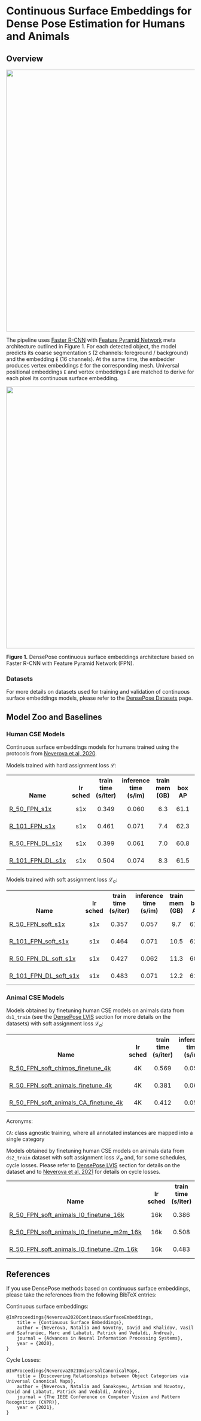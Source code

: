 # Continuous Surface Embeddings for Dense Pose Estimation for Humans and Animals

## <a name="Overview"></a> Overview

<div align="center">
  <img src="https://dl.fbaipublicfiles.com/densepose/web/densepose_cse_teaser.png" width="700px" />
</div>

The pipeline uses [Faster R-CNN](https://arxiv.org/abs/1506.01497)
with [Feature Pyramid Network](https://arxiv.org/abs/1612.03144) meta architecture
outlined in Figure 1. For each detected object, the model predicts
its coarse segmentation `S` (2 channels: foreground / background)
and the embedding `E` (16 channels). At the same time, the embedder produces vertex
embeddings `Ê` for the corresponding mesh. Universal positional embeddings `E`
and vertex embeddings `Ê` are matched to derive for each pixel its continuous
surface embedding.

<div align="center">
  <img src="https://dl.fbaipublicfiles.com/densepose/web/densepose_pipeline_cse.png" width="700px" />
</div>
<p class="image-caption"><b>Figure 1.</b> DensePose continuous surface embeddings architecture based on Faster R-CNN with Feature Pyramid Network (FPN).</p>

### Datasets

For more details on datasets used for training and validation of
continuous surface embeddings models,
please refer to the [DensePose Datasets](DENSEPOSE_DATASETS.md) page.

## <a name="ModelZoo"></a> Model Zoo and Baselines

### Human CSE Models

Continuous surface embeddings models for humans trained using the protocols from [Neverova et al, 2020](https://arxiv.org/abs/2011.12438).

Models trained with hard assignment loss &#x2112;:

<table><tbody>
<!-- START TABLE -->
<!-- TABLE HEADER -->
<th valign="bottom">Name</th>
<th valign="bottom">lr<br/>sched</th>
<th valign="bottom">train<br/>time<br/>(s/iter)</th>
<th valign="bottom">inference<br/>time<br/>(s/im)</th>
<th valign="bottom">train<br/>mem<br/>(GB)</th>
<th valign="bottom">box<br/>AP</th>
<th valign="bottom">segm<br/>AP</th>
<th valign="bottom">dp. AP<br/>GPS</th>
<th valign="bottom">dp. AP<br/>GPSm</th>
<th valign="bottom">model id</th>
<th valign="bottom">download</th>
<!-- TABLE BODY -->
<!-- ROW: densepose_rcnn_R_50_FPN_s1x -->
<tr><td align="left"><a href="../configs/cse/densepose_rcnn_R_50_FPN_s1x.yaml">R_50_FPN_s1x</a></td>
 <td align="center">s1x</td>
 <td align="center">0.349</td>
 <td align="center">0.060</td>
 <td align="center">6.3</td>
 <td align="center">61.1</td>
 <td align="center">67.1</td>
 <td align="center">64.4</td>
 <td align="center">65.7</td>
 <td align="center">251155172</td>
 <td align="center"><a href="https://dl.fbaipublicfiles.com/densepose/cse/densepose_rcnn_R_50_FPN_s1x/251155172/model_final_c4ea5f.pkl">model</a>&nbsp;|&nbsp;<a href="https://dl.fbaipublicfiles.com/densepose/cse/densepose_rcnn_R_50_FPN_s1x/251155172/metrics.json">metrics</a></td>
</tr>
<!-- ROW: densepose_rcnn_R_101_FPN_s1x -->
<tr><td align="left"><a href="../configs/cse/densepose_rcnn_R_101_FPN_s1x.yaml">R_101_FPN_s1x</a></td>
  <td align="center">s1x</td>
  <td align="center">0.461</td>
  <td align="center">0.071</td>
  <td align="center">7.4</td>
  <td align="center">62.3</td>
  <td align="center">67.2</td>
  <td align="center">64.7</td>
  <td align="center">65.8</td>
  <td align="center">251155500</td>
  <td align="center"><a href="https://dl.fbaipublicfiles.com/densepose/cse/densepose_rcnn_R_101_FPN_s1x/251155500/model_final_5c995f.pkl">model</a>&nbsp;|&nbsp;<a href="https://dl.fbaipublicfiles.com/densepose/cse/densepose_rcnn_R_101_FPN_s1x/251155500/metrics.json">metrics</a></td>
</tr>
<!-- ROW: densepose_rcnn_R_50_FPN_DL_s1x -->
 <tr><td align="left"><a href="../configs/cse/densepose_rcnn_R_50_FPN_DL_s1x.yaml">R_50_FPN_DL_s1x</a></td>
 <td align="center">s1x</td>
 <td align="center">0.399</td>
 <td align="center">0.061</td>
 <td align="center">7.0</td>
 <td align="center">60.8</td>
 <td align="center">67.8</td>
 <td align="center">65.5</td>
 <td align="center">66.4</td>
 <td align="center">251156349</td>
 <td align="center"><a href="https://dl.fbaipublicfiles.com/densepose/cse/densepose_rcnn_R_50_FPN_DL_s1x/251156349/model_final_e96218.pkl">model</a>&nbsp;|&nbsp;<a href="https://dl.fbaipublicfiles.com/densepose/cse/densepose_rcnn_R_50_FPN_DL_s1x/251156349/metrics.json">metrics</a></td>
</tr>
<!-- ROW: densepose_rcnn_R_101_FPN_DL_s1x -->
<tr><td align="left"><a href="../configs/cse/densepose_rcnn_R_101_FPN_DL_s1x.yaml">R_101_FPN_DL_s1x</a></td>
  <td align="center">s1x</td>
  <td align="center">0.504</td>
  <td align="center">0.074</td>
  <td align="center">8.3</td>
  <td align="center">61.5</td>
  <td align="center">68.0</td>
  <td align="center">65.6</td>
  <td align="center">66.6</td>
  <td align="center">251156606</td>
  <td align="center"><a href="https://dl.fbaipublicfiles.com/densepose/cse/densepose_rcnn_R_101_FPN_DL_s1x/251156606/model_final_b236ce.pkl">model</a>&nbsp;|&nbsp;<a href="https://dl.fbaipublicfiles.com/densepose/cse/densepose_rcnn_R_101_FPN_DL_s1x/251156606/metrics.json">metrics</a></td>
</tr>
</tbody></table>

Models trained with soft assignment loss &#x2112;<sub>&sigma;</sub>:

<table><tbody>
<!-- START TABLE -->
<!-- TABLE HEADER -->
<th valign="bottom">Name</th>
<th valign="bottom">lr<br/>sched</th>
<th valign="bottom">train<br/>time<br/>(s/iter)</th>
<th valign="bottom">inference<br/>time<br/>(s/im)</th>
<th valign="bottom">train<br/>mem<br/>(GB)</th>
<th valign="bottom">box<br/>AP</th>
<th valign="bottom">segm<br/>AP</th>
<th valign="bottom">dp. AP<br/>GPS</th>
<th valign="bottom">dp. AP<br/>GPSm</th>
<th valign="bottom">model id</th>
<th valign="bottom">download</th>
<!-- TABLE BODY -->
<!-- ROW: densepose_rcnn_R_50_FPN_soft_s1x -->
<tr><td align="left"><a href="../configs/cse/densepose_rcnn_R_50_FPN_soft_s1x.yaml">R_50_FPN_soft_s1x</a></td>
<td align="center">s1x</td>
<td align="center">0.357</td>
<td align="center">0.057</td>
<td align="center">9.7</td>
<td align="center">61.3</td>
<td align="center">66.9</td>
<td align="center">64.3</td>
<td align="center">65.4</td>
<td align="center">250533982</td>
<td align="center"><a href="https://dl.fbaipublicfiles.com/densepose/cse/densepose_rcnn_R_50_FPN_soft_s1x/250533982/model_final_2c4512.pkl">model</a>&nbsp;|&nbsp;<a href="https://dl.fbaipublicfiles.com/densepose/cse/densepose_rcnn_R_50_FPN_soft_s1x/250533982/metrics.json">metrics</a></td>
</tr>
<!-- ROW: densepose_rcnn_R_101_FPN_soft_s1x -->
<tr><td align="left"><a href="../configs/cse/densepose_rcnn_R_101_FPN_soft_s1x.yaml">R_101_FPN_soft_s1x</a></td>
<td align="center">s1x</td>
<td align="center">0.464</td>
<td align="center">0.071</td>
<td align="center">10.5</td>
<td align="center">62.1</td>
<td align="center">67.3</td>
<td align="center">64.5</td>
<td align="center">66.0</td>
<td align="center">250712522</td>
<td align="center"><a href="https://dl.fbaipublicfiles.com/densepose/cse/densepose_rcnn_R_101_FPN_soft_s1x/250712522/model_final_4637da.pkl">model</a>&nbsp;|&nbsp;<a href="https://dl.fbaipublicfiles.com/densepose/cse/densepose_rcnn_R_101_FPN_soft_s1x/250712522/metrics.json">metrics</a></td>
</tr>
<!-- ROW: densepose_rcnn_R_50_FPN_DL_soft_s1x -->
<tr><td align="left"><a href="../configs/cse/densepose_rcnn_R_50_FPN_DL_soft_s1x.yaml">R_50_FPN_DL_soft_s1x</a></td>
<td align="center">s1x</td>
<td align="center">0.427</td>
<td align="center">0.062</td>
<td align="center">11.3</td>
<td align="center">60.8</td>
<td align="center">68.0</td>
<td align="center">66.1</td>
<td align="center">66.7</td>
<td align="center">250713703</td>
<td align="center"><a href="https://dl.fbaipublicfiles.com/densepose/cse/densepose_rcnn_R_50_FPN_DL_soft_s1x/250713703/model_final_9199f5.pkl">model</a>&nbsp;|&nbsp;<a href="https://dl.fbaipublicfiles.com/densepose/cse/densepose_rcnn_R_50_FPN_DL_soft_s1x/250713703/metrics.json">metrics</a></td>
</tr>
<!-- ROW: densepose_rcnn_R_101_FPN_DL_soft_s1x -->
<tr><td align="left"><a href="../configs/cse/densepose_rcnn_R_101_FPN_DL_soft_s1x.yaml">R_101_FPN_DL_soft_s1x</a></td>
<td align="center">s1x</td>
<td align="center">0.483</td>
<td align="center">0.071</td>
<td align="center">12.2</td>
<td align="center">61.5</td>
<td align="center">68.2</td>
<td align="center">66.2</td>
<td align="center">67.1</td>
<td align="center">250713061</td>
<td align="center"><a href="https://dl.fbaipublicfiles.com/densepose/cse/densepose_rcnn_R_101_FPN_DL_soft_s1x/250713061/model_final_1d3314.pkl">model</a>&nbsp;|&nbsp;<a href="https://dl.fbaipublicfiles.com/densepose/cse/densepose_rcnn_R_101_FPN_DL_soft_s1x/250713061/metrics.json">metrics</a></td>
</tr>
</tbody></table>

### Animal CSE Models

Models obtained by finetuning human CSE models on animals data from `ds1_train`
(see the [DensePose LVIS](DENSEPOSE_DATASETS.md#continuous-surface-embeddings-annotations-3)
section for more details on the datasets) with soft assignment loss &#x2112;<sub>&sigma;</sub>:

<table><tbody>
<!-- START TABLE -->
<!-- TABLE HEADER -->
<th valign="bottom">Name</th>
<th valign="bottom">lr<br/>sched</th>
<th valign="bottom">train<br/>time<br/>(s/iter)</th>
<th valign="bottom">inference<br/>time<br/>(s/im)</th>
<th valign="bottom">train<br/>mem<br/>(GB)</th>
<th valign="bottom">box<br/>AP</th>
<th valign="bottom">segm<br/>AP</th>
<th valign="bottom">dp. AP<br/>GPS</th>
<th valign="bottom">dp. AP<br/>GPSm</th>
<th valign="bottom">model id</th>
<th valign="bottom">download</th>
<!-- TABLE BODY -->
<!-- ROW: densepose_rcnn_R_50_FPN_soft_chimps_finetune_4k -->
 <tr><td align="left"><a href="../configs/cse/densepose_rcnn_R_50_FPN_soft_chimps_finetune_4k.yaml">R_50_FPN_soft_chimps_finetune_4k</a></td>
<td align="center">4K</td>
<td align="center">0.569</td>
<td align="center">0.051</td>
<td align="center">4.7</td>
<td align="center">62.0</td>
<td align="center">59.0</td>
<td align="center">32.2</td>
<td align="center">39.6</td>
<td align="center">253146869</td>
<td align="center"><a href="https://dl.fbaipublicfiles.com/densepose/cse/densepose_rcnn_R_50_FPN_soft_chimps_finetune_4k/253146869/model_final_52f649.pkl">model</a>&nbsp;|&nbsp;<a href="https://dl.fbaipublicfiles.com/densepose/cse/densepose_rcnn_R_50_FPN_soft_chimps_finetune_4k/253146869/metrics.json">metrics</a></td>
</tr>
<!-- ROW: densepose_rcnn_R_50_FPN_soft_animals_finetune_4k -->
<tr><td align="left"><a href="../configs/cse/densepose_rcnn_R_50_FPN_soft_animals_finetune_4k.yaml">R_50_FPN_soft_animals_finetune_4k</a></td>
<td align="center">4K</td>
<td align="center">0.381</td>
<td align="center">0.061</td>
<td align="center">7.3</td>
<td align="center">44.9</td>
<td align="center">55.5</td>
<td align="center">21.3</td>
<td align="center">28.8</td>
<td align="center">253145793</td>
<td align="center"><a href="https://dl.fbaipublicfiles.com/densepose/cse/densepose_rcnn_R_50_FPN_soft_animals_finetune_4k/253145793/model_final_8f8ba2.pkl">model</a>&nbsp;|&nbsp;<a href="https://dl.fbaipublicfiles.com/densepose/cse/densepose_rcnn_R_50_FPN_soft_animals_finetune_4k/253145793/metrics.json">metrics</a></td>
</tr>
<!-- ROW: densepose_rcnn_R_50_FPN_soft_animals_CA_finetune_4k -->
 <tr><td align="left"><a href="../configs/cse/densepose_rcnn_R_50_FPN_soft_animals_CA_finetune_4k.yaml">R_50_FPN_soft_animals_CA_finetune_4k</a></td>
<td align="center">4K</td>
<td align="center">0.412</td>
<td align="center">0.059</td>
<td align="center">7.1</td>
<td align="center">53.4</td>
<td align="center">59.5</td>
<td align="center">25.4</td>
<td align="center">33.4</td>
<td align="center">253498611</td>
<td align="center"><a href="https://dl.fbaipublicfiles.com/densepose/cse/densepose_rcnn_R_50_FPN_soft_animals_CA_finetune_4k/253498611/model_final_6d69b7.pkl">model</a>&nbsp;|&nbsp;<a href="https://dl.fbaipublicfiles.com/densepose/cse/densepose_rcnn_R_50_FPN_soft_animals_CA_finetune_4k/253498611/metrics.json">metrics</a></td>
</tr>
</tbody></table>

Acronyms:

`CA`: class agnostic training, where all annotated instances are mapped into a single category


Models obtained by finetuning human CSE models on animals data from `ds2_train` dataset
with soft assignment loss &#x2112;<sub>&sigma;</sub> and, for some schedules, cycle losses.
Please refer to [DensePose LVIS](DENSEPOSE_DATASETS.md#continuous-surface-embeddings-annotations-3)
section for details on the dataset and to [Neverova et al, 2021]() for details on cycle losses.

<table><tbody>
<!-- START TABLE -->
<!-- TABLE HEADER -->
<th valign="bottom">Name</th>
<th valign="bottom">lr<br/>sched</th>
<th valign="bottom">train<br/>time<br/>(s/iter)</th>
<th valign="bottom">inference<br/>time<br/>(s/im)</th>
<th valign="bottom">train<br/>mem<br/>(GB)</th>
<th valign="bottom">box<br/>AP</th>
<th valign="bottom">segm<br/>AP</th>
<th valign="bottom">dp. AP<br/>GPS</th>
<th valign="bottom">dp. AP<br/>GPSm</th>
<th valign="bottom">GErr</th>
<th valign="bottom">GPS</th>
<th valign="bottom">model id</th>
<th valign="bottom">download</th>
<!-- TABLE BODY -->
<!-- ROW: densepose_rcnn_R_50_FPN_soft_animals_I0_finetune_16k -->
<tr><td align="left"><a href="../configs/cse/densepose_rcnn_R_50_FPN_soft_animals_I0_finetune_16k.yaml">R_50_FPN_soft_animals_I0_finetune_16k</a></td>
 <td align="center">16k</td>
 <td align="center">0.386</td>
 <td align="center">0.058</td>
 <td align="center">8.4</td>
 <td align="center">54.2</td>
 <td align="center">67.0</td>
 <td align="center">29.0</td>
 <td align="center">38.6</td>
 <td align="center">13.2</td>
 <td align="center">85.4</td>
 <td align="center">270727112</td>
 <td align="center"><a href="https://dl.fbaipublicfiles.com/densepose/cse/densepose_rcnn_R_50_FPN_soft_animals_I0_finetune_16k/270727112/model_final_421d28.pkl">model</a>&nbsp;|&nbsp;<a href="https://dl.fbaipublicfiles.com/densepose/cse/densepose_rcnn_R_50_FPN_soft_animals_I0_finetune_16k/270727112/metrics.json">metrics</a></td>
</tr>
<!-- ROW: densepose_rcnn_R_50_FPN_soft_animals_I0_finetune_m2m_16k -->
<tr><td align="left"><a href="../configs/cse/densepose_rcnn_R_50_FPN_soft_animals_I0_finetune_m2m_16k.yaml">R_50_FPN_soft_animals_I0_finetune_m2m_16k</a></td>
 <td align="center">16k</td>
 <td align="center">0.508</td>
 <td align="center">0.056</td>
 <td align="center">12.2</td>
 <td align="center">54.1</td>
 <td align="center">67.3</td>
 <td align="center">28.6</td>
 <td align="center">38.4</td>
 <td align="center">12.5</td>
 <td align="center">87.6</td>
 <td align="center">270982215</td>
 <td align="center"><a href="https://dl.fbaipublicfiles.com/densepose/cse/densepose_rcnn_R_50_FPN_soft_animals_I0_finetune_m2m_16k/270982215/model_final_6fe5f4.pkl">model</a>&nbsp;|&nbsp;<a href="https://dl.fbaipublicfiles.com/densepose/cse/densepose_rcnn_R_50_FPN_soft_animals_I0_finetune_m2m_16k/270982215/metrics.json">metrics</a></td>
</tr>
<!-- ROW: densepose_rcnn_R_50_FPN_soft_animals_I0_finetune_i2m_16k -->
<tr><td align="left"><a href="../configs/cse/densepose_rcnn_R_50_FPN_soft_animals_I0_finetune_i2m_16k.yaml">R_50_FPN_soft_animals_I0_finetune_i2m_16k</a></td>
 <td align="center">16k</td>
 <td align="center">0.483</td>
 <td align="center">0.056</td>
 <td align="center">9.7</td>
 <td align="center">54.0</td>
 <td align="center">66.6</td>
 <td align="center">28.9</td>
 <td align="center">38.3</td>
 <td align="center">11.0</td>
 <td align="center">88.9</td>
 <td align="center">270727461</td>
<td align="center"><a href="https://dl.fbaipublicfiles.com/densepose/cse/densepose_rcnn_R_50_FPN_soft_animals_I0_finetune_i2m_16k/270727461/model_final_8c9d99.pkl">model</a>&nbsp;|&nbsp;<a href="https://dl.fbaipublicfiles.com/densepose/cse/densepose_rcnn_R_50_FPN_soft_animals_I0_finetune_i2m_16k/270727461/metrics.json">metrics</a></td>
</tr>
</tbody></table>

## <a name="References"></a> References

If you use DensePose methods based on continuous surface embeddings, please take the
references from the following BibTeX entries:

Continuous surface embeddings:
```
@InProceedings{Neverova2020ContinuousSurfaceEmbeddings,
    title = {Continuous Surface Embeddings},
    author = {Neverova, Natalia and Novotny, David and Khalidov, Vasil and Szafraniec, Marc and Labatut, Patrick and Vedaldi, Andrea},
    journal = {Advances in Neural Information Processing Systems},
    year = {2020},
}
```

Cycle Losses:
```
@InProceedings{Neverova2021UniversalCanonicalMaps,
    title = {Discovering Relationships between Object Categories via Universal Canonical Maps},
    author = {Neverova, Natalia and Sanakoyeu, Artsiom and Novotny, David and Labatut, Patrick and Vedaldi, Andrea},
    journal = {The IEEE Conference on Computer Vision and Pattern Recognition (CVPR)},
    year = {2021},
}
```
